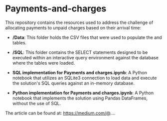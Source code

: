 # Payments-and-charges
This repository contains the resources used to address the challenge of allocating payments to unpaid charges based on their arrival time:

- **/Data**: This folder holds the CSV files that were used to populate the <payments> and <charges> tables.
- **/SQL**: This folder contains the SELECT statements designed to be executed within an interactive query environment against the database where the tables were loaded.

- **SQL implementation for Payments and charges.ipynb**: A Python notebook that utilizes an SQLite3 connection to load data and execute the solution's SQL queries against an in-memory database.

- **Python implementation for Payments and charges.ipynb**: A Python notebook that implements the solution using Pandas DataFrames, without the use of SQL.

The article can be found at: https://medium.com/@....






